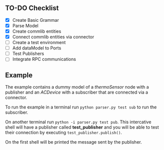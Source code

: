## TO-DO Checklist

- [x] Create Basic Grammar
- [x] Parse Model
- [x] Create commlib entities
- [x] Connect commlib entities via connector
- [ ] Create a test environment
- [ ] Add dataModel to Ports
- [ ] Test Publishers
- [ ] Integrate RPC communications

## Example

The example contains a dummy model of a *thermoSensor* node with a publisher
and an *ACDevice* with a subscriber that are connected via a connector.

To run the example in a terminal run `python parser.py test sub` to run the subscriber.

On another terminal run `python -i parser.py test pub`. This intercative shell will have a publisher called **test_publisher** and you will be able to test their connection by executing `test_publisher.publish()`.

On the first shell will be printed the message sent by the publisher.
